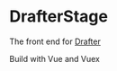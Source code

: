 # DrafterStage
The front end for [Drafter](https://github.com/L-Zephyr/Drafter)  

Build with Vue and Vuex
